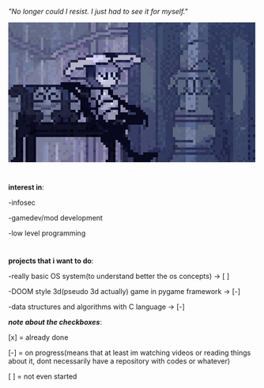*"No longer could I resist. I just had to see it for myself."*

![quirrel-chilling out](quirrel-cityoftears.gif)


#

**interest in**:

-infosec

-gamedev/mod development

-low level programming


#
**projects that i want to do**:

-really basic OS system(to understand better the os concepts) -> [ ]

-DOOM style 3d(pseudo 3d actually) game in pygame framework -> [-]

-data structures and algorithms with C language -> [-]



***note about the checkboxes***:

  [x]  = already done
  
  [-]  = on progress(means that at least im watching videos or reading things about it, dont necessarily have a repository with codes or whatever)
  
  [ ]  = not even started
  


